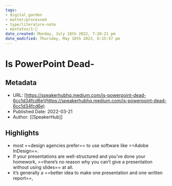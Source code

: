 ```yaml
---
tags: 
- digital_garden
- matter/processed
- type/literature-note
- epstatus/1-🌱
date_created: Monday, July 18th 2022, 7:20:21 pm
date_modified: Thursday, May 18th 2023, 6:15:57 pm
---
```

# Is PowerPoint Dead-
## Metadata
* URL: [https://speakerhubhq.medium.com/is-powerpoint-dead-6cc1d34fcd6e](https://speakerhubhq.medium.com/is-powerpoint-dead-6cc1d34fcd6e)
* Published Date: 2022-03-21
* Author: [[SpeakerHub]]

## Highlights
* most ==design agencies prefer== to use software like ==Adobe InDesign==.
* If your presentations are well-structured and you’ve done your homework, ==there’s no reason why you can’t give a presentation without using slides== at all.
* it’s generally a ==better idea to make one presentation and one written report==,